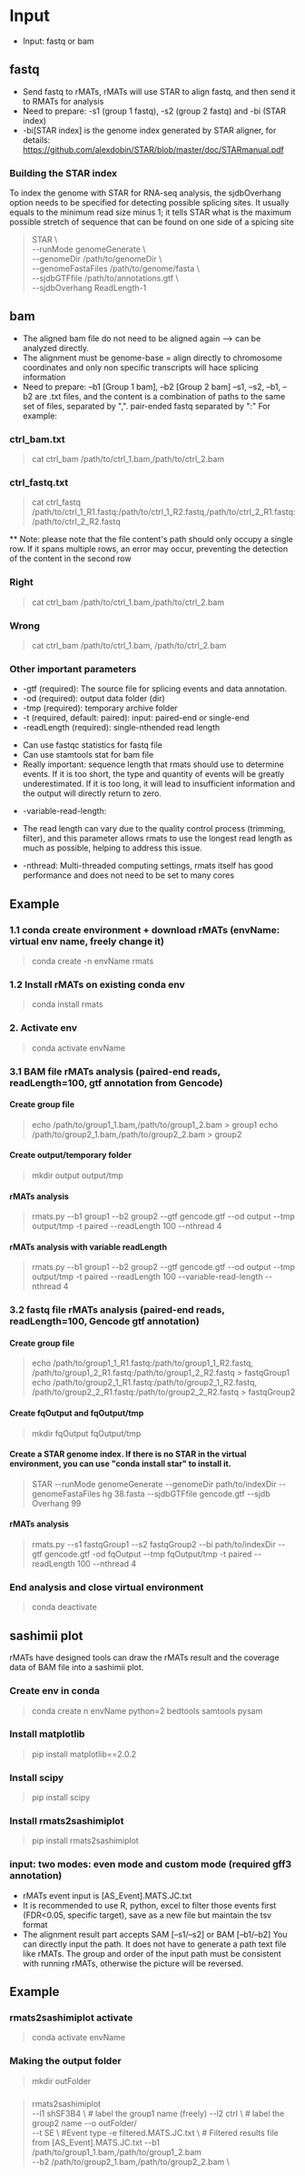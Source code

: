 # Input
* Input: fastq or bam

## fastq
* Send fastq to rMATs, rMATs will use STAR to align fastq, and then send it to RMATs for analysis
* Need to prepare: -s1 (group 1 fastq), -s2 (group 2 fastq) and -bi (STAR index)
* -bi[STAR index] is the genome index generated by STAR aligner, for details:
  https://github.com/alexdobin/STAR/blob/master/doc/STARmanual.pdf
### Building the STAR index
To index the genome with STAR for RNA-seq analysis, the sjdbOverhang option needs to be specified for detecting possible splicing sites. It usually equals to the minimum read size minus 1; it tells STAR what is the maximum possible stretch of sequence that can be found on one side of a spicing site
> STAR \  
 --runMode genomeGenerate \  
 --genomeDir /path/to/genomeDir \  
 --genomeFastaFiles /path/to/genome/fasta \  
 --sjdbGTFfile /path/to/annotations.gtf \  
 --sjdbOverhang ReadLength-1

 ## bam
 * The aligned bam file do not need to be aligned again --> can be analyzed directly.
 * The alignment must be genome-base = align directly to chromosome coordinates and only non specific transcripts will hace splicing information
 * Need to prepare: –b1 [Group 1 bam], –b2 [Group 2 bam]
–s1, –s2, –b1, –b2 are .txt files, and the content is a combination of paths to the same set of files, separated by ",".
pair-ended fastq separated by ":"
For example:
### ctrl_bam.txt
> cat ctrl_bam
/path/to/ctrl_1.bam,/path/to/ctrl_2.bam

### ctrl_fastq.txt
> cat ctrl_fastq
/path/to/ctrl_1_R1.fastq:/path/to/ctrl_1_R2.fastq,/path/to/ctrl_2_R1.fastq:/path/to/ctrl_2_R2.fastq

** Note:  please note that the file content's path should only occupy a single row.
If it spans multiple rows, an error may occur, preventing the detection of the content in the second row
### Right
> cat ctrl_bam
/path/to/ctrl_1.bam,/path/to/ctrl_2.bam
### Wrong
> cat ctrl_bam
/path/to/ctrl_1.bam,
/path/to/ctrl_2.bam

### Other important parameters
* -gtf (required): The source file for splicing events and data annotation.
* -od (required): output data folder (dir)
* -tmp (required): temporary archive folder
* -t (required, default: paired): input: paired-end or single-end
* -readLength (required): single-nthended read length
+ Can use fastqc statistics for fastq file
+ Can use stamtools stat for bam file
+ Really important: sequence length that rmats should use to determine events. If it is too short, the type and quantity of events will be greatly underestimated.
If it is too long, it will lead to insufficient information and the output will directly return to zero.
* -variable-read-length:
+ The read length can vary due to the quality control process (trimming, filter), and this parameter allows rmats to use the longest read length as much as possible, helping to address this issue.
* -nthread: Multi-threaded computing settings, rmats itself has good performance and does not need to be set to many cores

## Example
### 1.1 conda create environment + download rMATs (envName: virtual env name, freely change it)
> conda create -n envName rmats
### 1.2 Install rMATs on existing conda env
  > conda install rmats
### 2. Activate env
  > conda activate envName
### 3.1 BAM file rMATs analysis (paired-end reads, readLength=100, gtf annotation from Gencode)
#### Create group file
> echo /path/to/group1_1.bam,/path/to/group1_2.bam > group1
> echo /path/to/group2_1.bam,/path/to/group2_2.bam > group2
#### Create output/temporary folder
> mkdir output output/tmp
#### rMATs analysis 
> rmats.py --b1 group1 --b2 group2 --gtf gencode.gtf --od output --tmp output/tmp
-t paired --readLength 100 --nthread 4
#### rMATs analysis with variable readLength
> rmats.py --b1 group1 --b2 group2 --gtf gencode.gtf --od output --tmp output/tmp
-t paired --readLength 100 --variable-read-length --nthread 4
### 3.2 fastq file rMATs analysis (paired-end reads, readLength=100, Gencode gtf annotation)
#### Create group file
> echo /path/to/group1_1_R1.fastq:/path/to/group1_1_R2.fastq, /path/to/group1_2_R1.fastq:/path/to/group1_2_R2.fastq > fastqGroup1
> echo /path/to/group2_1_R1.fastq:/path/to/group2_1_R2.fastq, /path/to/group2_2_R1.fastq:/path/to/group2_2_R2.fastq > fastqGroup2
#### Create fqOutput and fqOutput/tmp
> mkdir fqOutput fqOutput/tmp
#### Create a STAR genome index. If there is no STAR in the virtual environment, you can use "conda install star" to install it.
> STAR --runMode genomeGenerate --genomeDir path/to/indexDir --genomeFastaFiles hg 38.fasta --sjdbGTFfile gencode.gtf --sjdb Overhang 99
#### rMATs analysis
> rmats.py --s1 fastqGroup1 --s2 fastqGroup2 --bi path/to/indexDir --gtf gencode.gtf -od fqOutput --tmp fqOutput/tmp -t paired --readLength 100 --nthread 4
### End analysis and close virtual environment
> conda deactivate

## sashimii plot
rMATs have designed tools can draw the rMATs result and the coverage data of BAM file into a sashimii plot.
### Create env in conda
> conda create n envName python=2 bedtools samtools pysam
### Install matplotlib
> pip install matplotlib==2.0.2
### Install scipy
> pip install scipy
### Install rmats2sashimiplot
> pip install rmats2sashimiplot
### input: two modes: even mode and custom mode (required gff3 annotation)
* rMATs event input is [AS_Event].MATS.JC.txt
* It is recommended to use R, python, excel to filter those events first (FDR<0.05, specific target), save as a new file but maintain the tsv format
* The alignment result part accepts SAM [–s1/–s2] or BAM [–b1/–b2]
You can directly input the path. It does not have to generate a path text file like rMATs. The group and order of the input path must be consistent with running rMATs, otherwise the picture will be reversed.
## Example
### rmats2sashimiplot activate
> conda activate envName
### Making the output folder
> mkdir outFolder
### 
> rmats2sashimiplot \
>   --l1 shSF3B4 \ # label the group1 name (freely)
>   --l2 ctrl \ # label the group2 name
>   --o outFolder/ \
>   --t SE \ #Event type
>   -e filtered.MATS.JC.txt \ # Filtered results file from [AS_Event].MATS.JC.txt
>   --b1 /path/to/group1_1.bam,/path/to/group1_2.bam \
>   --b2 /path/to/group2_1.bam,/path/to/group2_2.bam \
> 
